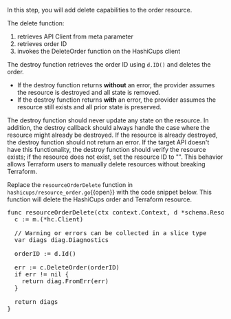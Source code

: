 In this step, you will add delete capabilities to the order resource.

The delete function:
1. retrieves API Client from meta parameter
1. retrieves order ID
1. invokes the DeleteOrder function on the HashiCups client

The destroy function retrieves the order ID using `d.ID()` and deletes the order.

- If the destroy function returns **without** an error, the provider assumes the resource is destroyed and all state is removed.
- If the destroy function returns **with** an error, the provider assumes the resource still exists and all prior state is preserved.

The destroy function should never update any state on the resource. In addition, the destroy callback should always handle the case where the resource might already be destroyed. If the resource is already destroyed, the destroy function should not return an error. If the target API doesn't have this functionality, the destroy function should verify the resource exists; if the resource does not exist, set the resource ID to "". This behavior allows Terraform users to manually delete resources without breaking Terraform.

Replace the `resourceOrderDelete` function in `hashicups/resource_order.go`{{open}} with the code snippet below. This function will delete the HashiCups order and Terraform resource.

<pre>
func resourceOrderDelete(ctx context.Context, d *schema.ResourceData, m interface{}) diag.Diagnostics {
  c := m.(*hc.Client)

  // Warning or errors can be collected in a slice type
  var diags diag.Diagnostics

  orderID := d.Id()

  err := c.DeleteOrder(orderID)
  if err != nil {
    return diag.FromErr(err)
  }

  return diags
}
</pre>
